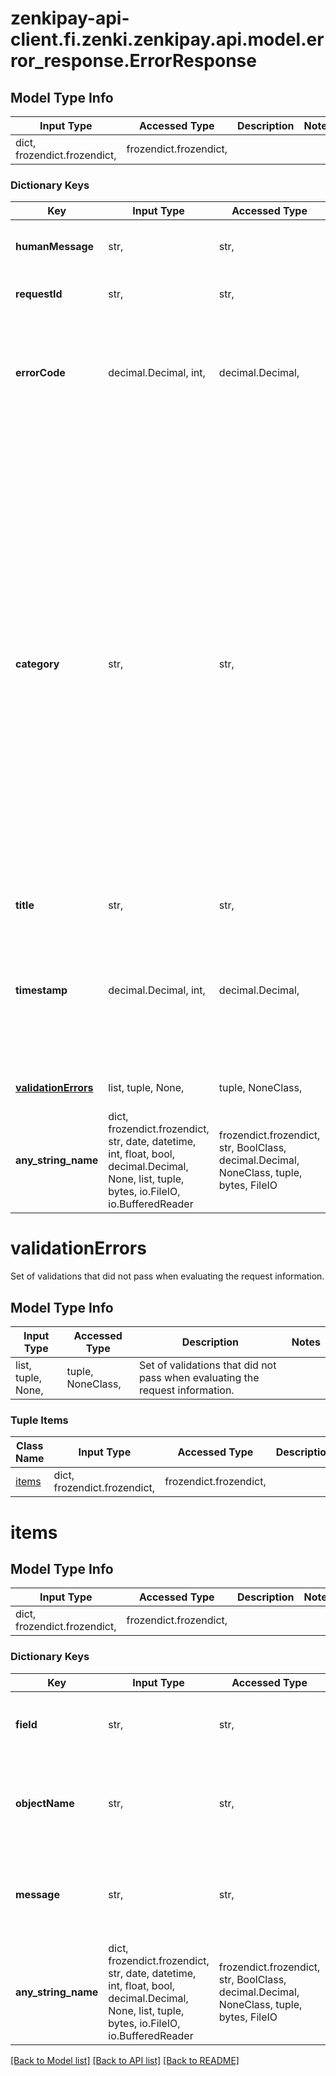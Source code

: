 # zenkipay-api-client.fi.zenki.zenkipay.api.model.error_response.ErrorResponse

## Model Type Info
Input Type | Accessed Type | Description | Notes
------------ | ------------- | ------------- | -------------
dict, frozendict.frozendict,  | frozendict.frozendict,  |  | 

### Dictionary Keys
Key | Input Type | Accessed Type | Description | Notes
------------ | ------------- | ------------- | ------------- | -------------
**humanMessage** | str,  | str,  | Recommended error message to show buyers, this message is supported for English and Spanish languages. | 
**requestId** | str,  | str,  | Unique identifier of the error generated by Zenkipay for each request sent to the API. | 
**errorCode** | decimal.Decimal, int,  | decimal.Decimal,  | Error code that helps to identify the reason for the problem when processing the request. This code will be based on the HTTP codes currently supported by the specification: https://www.rfc-editor.org/rfc/rfc9110#section-15 | value must be a 64 bit integer
**category** | str,  | str,  | Error Category.   Possible values: * FATAL  - Any error that forces the service or application to close to prevent data loss (or further data loss). It is reserved for only the most egregious errors and situations where data corruption or loss is guaranteed to have occurred. * SEVERE - Any error that is fatal for the service, but not for the entire application (The service has stopped responding or an operation cannot be executed). These errors will force the intervention of the user (administrator or direct user). * ERROR  - Any error that is fatal to the operation, but not to the service or application (cannot open a required file, missing data, etc.). These errors will force the intervention of the user (administrator or direct user). * WARN   - Anything that could potentially cause application weirdness, but for which I am self-recovering (Such as switching from a primary to a backup server, retrying an operation, losing secondary data, etc.). * INFO   - Informational messages highlighting the app&#x27;s progress and possibly some minor bug that impacts the experience very little. | must be one of ["FATAL", "SEVERE", "ERROR", "WARN", "INFO", ] 
**title** | str,  | str,  | Short description of the error. | 
**timestamp** | decimal.Decimal, int,  | decimal.Decimal,  | Date and time in milliseconds and UTC format to identify the different requests in time, the different ones that have had errors.  The Unix epoch (or Unix time or POSIX time or Unix timestamp) is the number of seconds elapsed since January 1, 1970 (midnight UTC/GMT), not counting leap seconds (in ISO 8601: 1970-01-01T00: 00:00Z) | value must be a 64 bit integer
**[validationErrors](#validationErrors)** | list, tuple, None,  | tuple, NoneClass,  | Set of validations that did not pass when evaluating the request information. | [optional] 
**any_string_name** | dict, frozendict.frozendict, str, date, datetime, int, float, bool, decimal.Decimal, None, list, tuple, bytes, io.FileIO, io.BufferedReader | frozendict.frozendict, str, BoolClass, decimal.Decimal, NoneClass, tuple, bytes, FileIO | any string name can be used but the value must be the correct type | [optional]

# validationErrors

Set of validations that did not pass when evaluating the request information.

## Model Type Info
Input Type | Accessed Type | Description | Notes
------------ | ------------- | ------------- | -------------
list, tuple, None,  | tuple, NoneClass,  | Set of validations that did not pass when evaluating the request information. | 

### Tuple Items
Class Name | Input Type | Accessed Type | Description | Notes
------------- | ------------- | ------------- | ------------- | -------------
[items](#items) | dict, frozendict.frozendict,  | frozendict.frozendict,  |  | 

# items

## Model Type Info
Input Type | Accessed Type | Description | Notes
------------ | ------------- | ------------- | -------------
dict, frozendict.frozendict,  | frozendict.frozendict,  |  | 

### Dictionary Keys
Key | Input Type | Accessed Type | Description | Notes
------------ | ------------- | ------------- | ------------- | -------------
**field** | str,  | str,  | Object field where it presents validation errors. | 
**objectName** | str,  | str,  | Object name in the data structure where the error originates. | 
**message** | str,  | str,  | Error description caused by not passing some information validation. | 
**any_string_name** | dict, frozendict.frozendict, str, date, datetime, int, float, bool, decimal.Decimal, None, list, tuple, bytes, io.FileIO, io.BufferedReader | frozendict.frozendict, str, BoolClass, decimal.Decimal, NoneClass, tuple, bytes, FileIO | any string name can be used but the value must be the correct type | [optional]

[[Back to Model list]](../../README.md#documentation-for-models) [[Back to API list]](../../README.md#documentation-for-api-endpoints) [[Back to README]](../../README.md)

